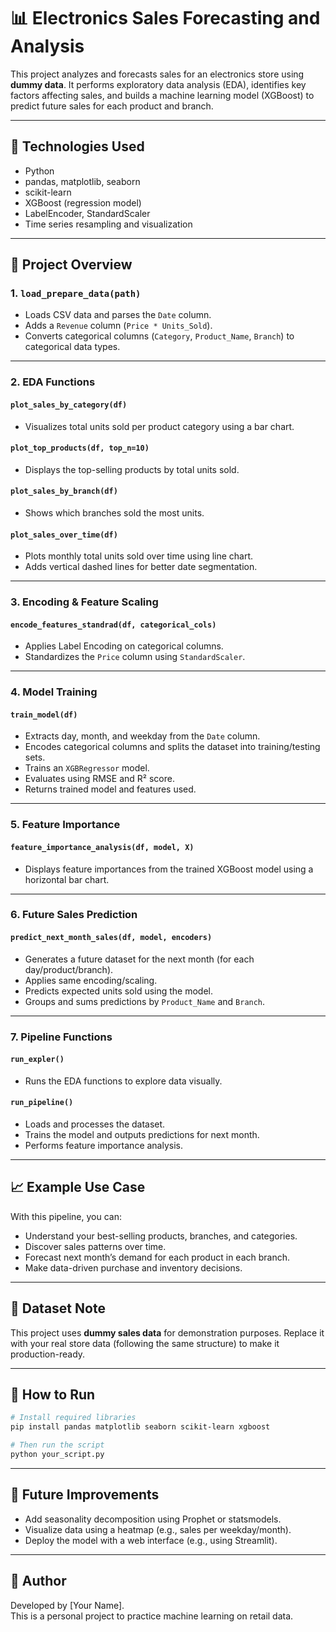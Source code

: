 # 📊 Electronics Sales Forecasting and Analysis

This project analyzes and forecasts sales for an electronics store using **dummy data**. It performs exploratory data analysis (EDA), identifies key factors affecting sales, and builds a machine learning model (XGBoost) to predict future sales for each product and branch.

---

## 🧰 Technologies Used

- Python
- pandas, matplotlib, seaborn
- scikit-learn
- XGBoost (regression model)
- LabelEncoder, StandardScaler
- Time series resampling and visualization

---

## 📁 Project Overview

### 1. `load_prepare_data(path)`
- Loads CSV data and parses the `Date` column.
- Adds a `Revenue` column (`Price * Units_Sold`).
- Converts categorical columns (`Category`, `Product_Name`, `Branch`) to categorical data types.

---

### 2. EDA Functions

#### `plot_sales_by_category(df)`
- Visualizes total units sold per product category using a bar chart.

#### `plot_top_products(df, top_n=10)`
- Displays the top-selling products by total units sold.

#### `plot_sales_by_branch(df)`
- Shows which branches sold the most units.

#### `plot_sales_over_time(df)`
- Plots monthly total units sold over time using line chart.
- Adds vertical dashed lines for better date segmentation.

---

### 3. Encoding & Feature Scaling

#### `encode_features_standrad(df, categorical_cols)`
- Applies Label Encoding on categorical columns.
- Standardizes the `Price` column using `StandardScaler`.

---

### 4. Model Training

#### `train_model(df)`
- Extracts day, month, and weekday from the `Date` column.
- Encodes categorical columns and splits the dataset into training/testing sets.
- Trains an `XGBRegressor` model.
- Evaluates using RMSE and R² score.
- Returns trained model and features used.

---

### 5. Feature Importance

#### `feature_importance_analysis(df, model, X)`
- Displays feature importances from the trained XGBoost model using a horizontal bar chart.

---

### 6. Future Sales Prediction

#### `predict_next_month_sales(df, model, encoders)`
- Generates a future dataset for the next month (for each day/product/branch).
- Applies same encoding/scaling.
- Predicts expected units sold using the model.
- Groups and sums predictions by `Product_Name` and `Branch`.

---

### 7. Pipeline Functions

#### `run_expler()`
- Runs the EDA functions to explore data visually.

#### `run_pipeline()`
- Loads and processes the dataset.
- Trains the model and outputs predictions for next month.
- Performs feature importance analysis.

---

## 📈 Example Use Case

With this pipeline, you can:
- Understand your best-selling products, branches, and categories.
- Discover sales patterns over time.
- Forecast next month’s demand for each product in each branch.
- Make data-driven purchase and inventory decisions.

---

## 📂 Dataset Note

This project uses **dummy sales data** for demonstration purposes. Replace it with your real store data (following the same structure) to make it production-ready.

---

## 🧪 How to Run

```bash
# Install required libraries
pip install pandas matplotlib seaborn scikit-learn xgboost

# Then run the script
python your_script.py
```

---

## 📌 Future Improvements

- Add seasonality decomposition using Prophet or statsmodels.
- Visualize data using a heatmap (e.g., sales per weekday/month).
- Deploy the model with a web interface (e.g., using Streamlit).

---

## 👤 Author

Developed by [Your Name].  
This is a personal project to practice machine learning on retail data.
